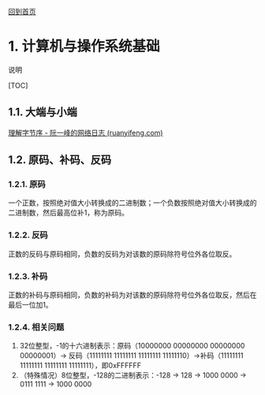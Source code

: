 [回到首页](../README.md)

# 1. 计算机与操作系统基础

说明

[TOC]

## 1.1. 大端与小端

[理解字节序 - 阮一峰的网络日志 (ruanyifeng.com)](https://www.ruanyifeng.com/blog/2016/11/byte-order.html)

## 1.2. 原码、补码、反码

### 1.2.1. 原码

一个正数，按照绝对值大小转换成的二进制数；一个负数按照绝对值大小转换成的二进制数，然后最高位补1，称为原码。

### 1.2.2. 反码

正数的反码与原码相同，负数的反码为对该数的原码除符号位外各位取反。

### 1.2.3. 补码

正数的补码与原码相同，负数的补码为对该数的原码除符号位外各位取反，然后在最后一位加1。

### 1.2.4. 相关问题

1. 32位整型，-1的十六进制表示：原码（10000000 00000000 00000000 00000001）-> 反码（11111111 11111111 11111111 11111110）->补码（11111111 11111111 11111111 11111111），即0xFFFFFF
2. （特殊情况）8位整型，-128的二进制表示：-128 -> 128 -> 1000 0000 -> 0111 1111 -> 1000 0000





